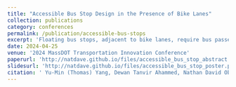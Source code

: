 ```yaml
---
title: "Accessible Bus Stop Design in the Presence of Bike Lanes"
collection: publications
category: conferences
permalink: /publication/accessible-bus-stops
excerpt: 'Floating bus stops, adjacent to bike lanes, require bus passengers to cross the bike lane to board or alight, creating challenges, especially for visually impaired and wheelchair users. This study examined different floating bus stop designs in Greater Boston, analyzing rider behavior and conflicts with bicyclists, and provides design recommendations to improve accessibility and safety.'
date: 2024-04-25
venue: '2024 MassDOT Transportation Innovation Conference'
paperurl: 'http://natdave.github.io/files/accessible_bus_stop_abstract.pdf'
slidesurl: 'http://natdave.github.io/files/accessible_bus_stop_poster.pdf'
citation: ' Yu-Min (Thomas) Yang, Dewan Tanvir Ahammed, Nathan David Obeng-Amoako, Eleni Christofa, Chengbo Ai, Peter Furth (April 2024). &quot;Accessible Bus Stop Design in the Presence of Bike Lanes.&quot; <i>2024 MassDOT Transportation Innovation Conference.</i>: Worcester, MA.'
---
```

